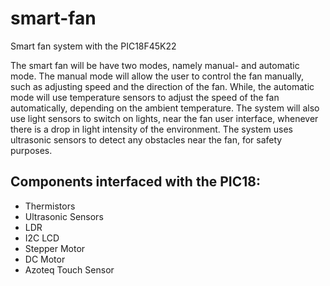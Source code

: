 # smart-fan
Smart fan system with the PIC18F45K22

The smart fan will be have two modes, namely manual- and automatic mode. The manual mode will allow the user to control the fan manually, such as adjusting speed and the direction of the fan. While, the automatic mode will use temperature sensors to adjust the speed of the fan automatically, depending on the ambient temperature. The system will also use light sensors to switch on lights, near the fan user interface, whenever there is a drop in light intensity of the environment. The system uses ultrasonic sensors to detect any obstacles near the fan, for safety purposes.

## Components interfaced with the PIC18:
- Thermistors
- Ultrasonic Sensors
- LDR
- I2C LCD
- Stepper Motor
- DC Motor
- Azoteq Touch Sensor
